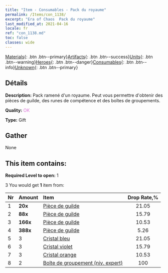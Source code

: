 ```yaml
---
title: "Item - Consumables - Pack du royaume"
permalink: /Items/con_1138/
excerpt: "Era of Chaos  Pack du royaume"
last_modified_at: 2021-04-16
locale: fr
ref: "con_1138.md"
toc: false
classes: wide
---
```

 [Materials](/fr/Items/){: .btn .btn--primary}[Artifacts](/fr/Items/Artifacts/){: .btn .btn--success}[Units](/fr/Items/Units/){: .btn .btn--warning}[Heroes](/fr/Items/Heroes/){: .btn .btn--danger}[Consumables](/fr/Items/Consumables/){: .btn .btn--info}[Unknown](/fr/Items/Unknown/){: .btn .btn--primary}

## Détails
 **Description:** Pack ramené d'un royaume. Peut vous permettre d'obtenir des pièces de guilde, des runes de compétence et des boîtes de groupements.

 **Quality:** <span style="color: #DA70D6">OK</span>

 **Type:** Gift

## Gather

  None

## This item contains:

 **Required Level to open:** 1

 3 You would get **1** item  from:

  | Nr | Amount |     Item    | Drop Rate,% |
  |:---|:-------|:------------|:---------:|
  | 1 |  **20x** | [Pièce de guilde](/fr/Items/con_896/) | 21.05 | 
  | 2 |  **88x** | [Pièce de guilde](/fr/Items/con_896/) | 15.79 | 
  | 3 |  **166x** | [Pièce de guilde](/fr/Items/con_896/) | 10.53 | 
  | 4 |  **388x** | [Pièce de guilde](/fr/Items/con_896/) | 5.26 | 
  | 5 | 3 | [Cristal bleu](/fr/Items/con_716/) | 21.05 | 
  | 6 | 3 | [Cristal violet](/fr/Items/con_720/) | 15.79 | 
  | 7 | 3 | [Cristal orange](/fr/Items/con_730/) | 10.53 | 
  | 8 | 2 | [Boîte de groupement (niv. expert)](/fr/Items/con_767/) | 100 | 
